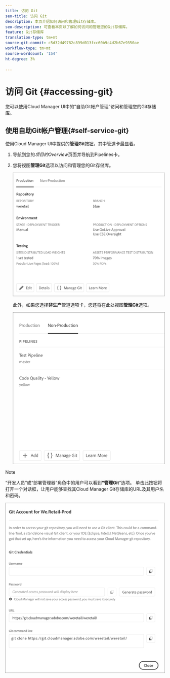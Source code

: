 ```yaml
---
title: 访问 Git
seo-title: 访问 Git
description: 本页介绍如何访问和管理Git存储库。
seo-description: 可查看本页以了解如何访问和管理您的Git存储库。
feature: Git存储库
translation-type: tm+mt
source-git-commit: c5d32d49782c899d013fcc60b9c4d2b67e9350ae
workflow-type: tm+mt
source-wordcount: '154'
ht-degree: 3%

---
```



# 访问 Git {#accessing-git}

您可以使用Cloud Manager UI中的“自助Git帐户管理”访问和管理您的Git存储库。

## 使用自助Git帐户管理{#self-service-git}

使用Cloud Manager UI中提供的&#x200B;**管理Git**&#x200B;按钮，其中管道卡最显着。

1. 导航到您的&#x200B;*项目的Overview*&#x200B;页面并导航到Pipelines卡。

1. 您将视图&#x200B;**管理Git**&#x200B;选项以访问和管理您的Git存储库。

   ![](assets/manage-git1.png)

   此外，如果您选择&#x200B;**非生产**&#x200B;管道选项卡，您还将在此处视图&#x200B;**管理Git**&#x200B;选项。

   ![](assets/manage-git-new2.png)

>[!NOTE]
>
>“开发人员”或“部署管理器”角色中的用户可以看到&#x200B;**“管理Git**”选项。 单击此按钮将打开一个对话框，让用户能够查找其Cloud Manager Git存储库的URL及其用户名和密码。

![](assets/manage-git3.png)



